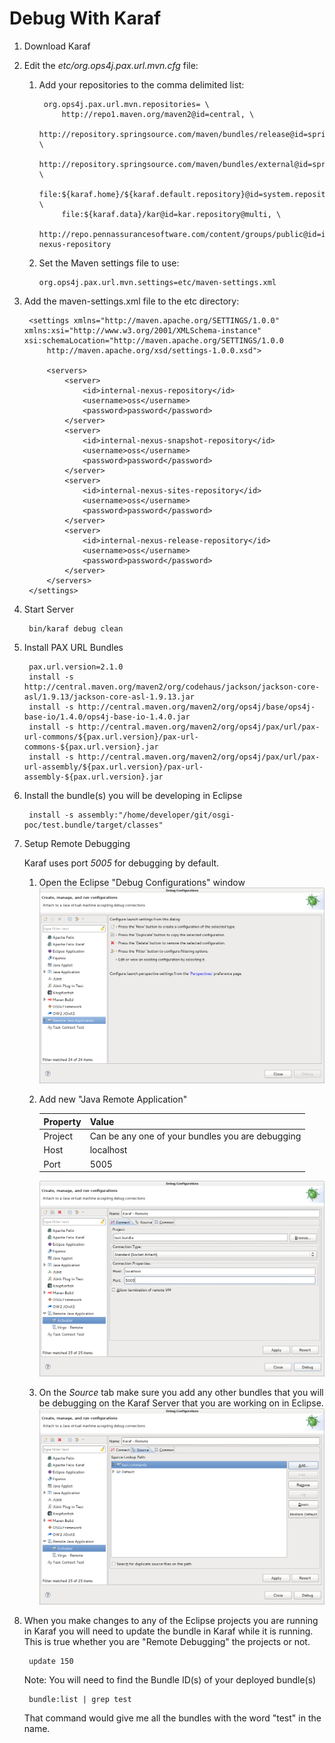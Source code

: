 # Debug With Karaf

1. Download Karaf
2. Edit the *etc/org.ops4j.pax.url.mvn.cfg* file:

    1. Add your repositories to the comma delimited list:
    
            org.ops4j.pax.url.mvn.repositories= \
                http://repo1.maven.org/maven2@id=central, \
                http://repository.springsource.com/maven/bundles/release@id=spring.ebr.release, \
                http://repository.springsource.com/maven/bundles/external@id=spring.ebr.external, \
                file:${karaf.home}/${karaf.default.repository}@id=system.repository, \
                file:${karaf.data}/kar@id=kar.repository@multi, \
                http://repo.pennassurancesoftware.com/content/groups/public@id=internal-nexus-repository

     2. Set the Maven settings file to use:

            org.ops4j.pax.url.mvn.settings=etc/maven-settings.xml
        
3. Add the maven-settings.xml file to the etc directory:

        <settings xmlns="http://maven.apache.org/SETTINGS/1.0.0" xmlns:xsi="http://www.w3.org/2001/XMLSchema-instance" xsi:schemaLocation="http://maven.apache.org/SETTINGS/1.0.0
            http://maven.apache.org/xsd/settings-1.0.0.xsd">
        
            <servers>
                <server>
                    <id>internal-nexus-repository</id>
                    <username>oss</username>
                    <password>password</password>
                </server>
                <server>
                    <id>internal-nexus-snapshot-repository</id>
                    <username>oss</username>
                    <password>password</password>
                </server>
                <server>
                    <id>internal-nexus-sites-repository</id>
                    <username>oss</username>
                    <password>password</password>
                </server>
                <server>
                    <id>internal-nexus-release-repository</id>
                    <username>oss</username>
                    <password>password</password>
                </server>
            </servers>
        </settings>


2. Start Server
        
        bin/karaf debug clean

3. Install PAX URL Bundles

        pax.url.version=2.1.0
        install -s http://central.maven.org/maven2/org/codehaus/jackson/jackson-core-asl/1.9.13/jackson-core-asl-1.9.13.jar
        install -s http://central.maven.org/maven2/org/ops4j/base/ops4j-base-io/1.4.0/ops4j-base-io-1.4.0.jar
        install -s http://central.maven.org/maven2/org/ops4j/pax/url/pax-url-commons/${pax.url.version}/pax-url-commons-${pax.url.version}.jar
        install -s http://central.maven.org/maven2/org/ops4j/pax/url/pax-url-assembly/${pax.url.version}/pax-url-assembly-${pax.url.version}.jar

4. Install the bundle(s) you will be developing in Eclipse

        install -s assembly:"/home/developer/git/osgi-poc/test.bundle/target/classes"

5. Setup Remote Debugging

    Karaf uses port *5005* for debugging by default.

    1. Open the Eclipse "Debug Configurations" window 
    ![alt text](images/debug-karaf-01.png "Remote Debug Karaf Step 1")

    2. Add new "Java Remote Application"
    
        | Property      | Value                                            |
        | ------------- |--------------------------------------------------|
        | Project       | Can be any one of your bundles you are debugging |
        | Host          | localhost                                        |
        | Port          | 5005                                             |
        
        ![alt text](images/debug-karaf-02.png "Remote Debug Karaf Step 2")

    3. On the *Source* tab make sure you add any other bundles that you will be debugging on the Karaf Server that you are working on in Eclipse.
    ![alt text](images/debug-karaf-03.png "Remote Debug Karaf Step 3")

8. When you make changes to any of the Eclipse projects you are running in Karaf you will need to update the bundle in Karaf while it is running.  This is true whether you are "Remote Debugging" the projects or not.

        update 150

    Note: You will need to find the Bundle ID(s) of your deployed bundle(s)
    
        bundle:list | grep test
        
    That command would give me all the bundles with the word "test" in the name.
    





